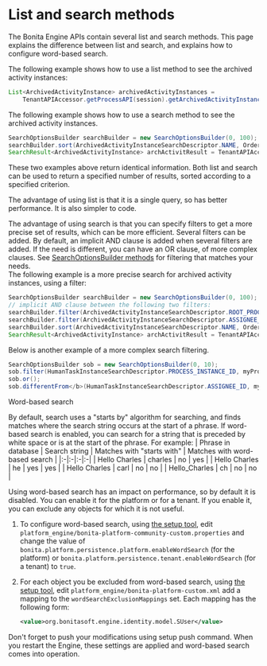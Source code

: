 # List and search methods

The Bonita Engine APIs contain several list and search methods. This page explains the difference between list and search, and explains how to configure word-based search.

The following example shows how to use a list method to see the archived activity instances:
```java
List<ArchivedActivityInstance> archivedActivityInstances =
    TenantAPIAccessor.getProcessAPI(session).getArchivedActivityInstances(instance.getId(), 0, 100, ActivityInstanceCriterion.NAME_ASC);
```

The following example shows how to use a search method to see the archived activity instances.
```java
SearchOptionsBuilder searchBuilder = new SearchOptionsBuilder(0, 100);
searchBuilder.sort(ArchivedActivityInstanceSearchDescriptor.NAME, Order.ASC);
SearchResult<ArchivedActivityInstance> archActivitResult = TenantAPIAccessor.getProcessAPI(session).searchArchivedActivities(searchBuilder.done());
```

These two examples above return identical information. Both list and search can be used to return a specified number of results, sorted according to a specified criterion.

The advantage of using list is that it is a single query, so has better performance. It is also simpler to code.

The advantage of using search is that you can specify filters to get a more precise set of results, which can be more efficient. Several filters can be added. By default, an implicit AND clause is added when several filters are added. If the need is different,
you can have an OR clause, of more complex clauses. See [SearchOptionsBuilder methods](http://documentation.bonitasoft.com/javadoc/api/${varVersion}/org/bonitasoft/engine/search/SearchOptionsBuilder.html) for filtering that matches your needs.   
The following example is a more precise search for archived activity instances, using a filter:
```java
SearchOptionsBuilder searchBuilder = new SearchOptionsBuilder(0, 100);
// implicit AND clause between the following two filters:
searchBuilder.filter(ArchivedActivityInstanceSearchDescriptor.ROOT_PROCESS_INSTANCE_ID, processInstance.getId());
searchBuilder.filter(ArchivedActivityInstanceSearchDescriptor.ASSIGNEE_ID, myUser.getId());
searchBuilder.sort(ArchivedActivityInstanceSearchDescriptor.NAME, Order.ASC);
SearchResult<ArchivedActivityInstance> archActivitResult = TenantAPIAccessor.getProcessAPI(session).searchArchivedActivities(searchBuilder.done());
```
Below is another example of a more complex search filtering.
```java
SearchOptionsBuilder sob = new SearchOptionsBuilder(0, 10);
sob.filter(HumanTaskInstanceSearchDescriptor.PROCESS_INSTANCE_ID, myProcessInstance.getId());
sob.or();
sob.differentFrom</b>(HumanTaskInstanceSearchDescriptor.ASSIGNEE_ID, myUser.getId());
```

<a id="word_based_search" />

Word-based search <!--{.h2}-->

By default, search uses a "starts by" algorithm for searching, and finds matches where the search string occurs at the start of a phrase.
If word-based search is enabled, you can search for a string that is preceded by white space or is at the start of the phrase.
For example:
| Phrase in database | Search string | Matches with "starts with" | Matches with word-based search |
|:-|:-|:-|:-|
| Hello Charles | charles | no | yes |
| Hello Charles | he | yes | yes |
| Hello Charles | carl | no | no |
| Hello\_Charles | ch | no | no |

Using word-based search has an impact on performance, so by default it is disabled. You can enable it for the platform or for a tenant. If you enable it, you can exclude any objects for which it is not useful.

1. To configure word-based search, using [the setup tool](BonitaBPM_platform_setup.md), 
edit `platform_engine/bonita-platform-community-custom.properties` and change the value of 
`bonita.platform.persistence.platform.enableWordSearch` (for the platform) or 
`bonita.platform.persistence.tenant.enableWordSearch` (for a tenant) to `true`.

2. For each object you be excluded from word-based search,  using [the setup tool](BonitaBPM_platform_setup.md), 
edit `platform_engine/bonita-platform-custom.xml` add a mapping to the `wordSearchExclusionMappings` set.
Each mapping has the following form:
   ```xml
   <value>org.bonitasoft.engine.identity.model.SUser</value>
   ```

Don't forget to push your modifications using setup push command.
When you restart the Engine, these settings are applied and word-based search comes into operation.
